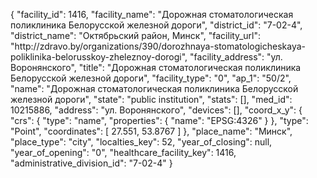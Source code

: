 {
    "facility_id": 1416,
    "facility_name": "Дорожная стоматологическая поликлиника Белорусской железной дороги",
    "district_id": "7-02-4",
    "district_name": "Октябрьский район, Минск",
    "facility_url": "http:\/\/zdravo.by\/organizations\/390\/dorozhnaya-stomatologicheskaya-poliklinika-belorusskoy-zheleznoy-dorogi",
    "facility_address": "ул. Воронянского",
    "title": "Дорожная стоматологическая поликлиника Белорусской железной дороги",
    "facility_type": "0",
    "ap_1": "50\/2",
    "name": "Дорожная стоматологическая поликлиника Белорусской железной дороги",
    "state": "public institution",
    "stats": [],
    "med_id": 10215886,
    "address": "ул. Воронянского",
    "devices": [],
    "coord_x_y": {
        "crs": {
            "type": "name",
            "properties": {
                "name": "EPSG:4326"
            }
        },
        "type": "Point",
        "coordinates": [
            27.551,
            53.8767
        ]
    },
    "place_name": "Минск",
    "place_type": "city",
    "localties_key": 52,
    "year_of_closing": null,
    "year_of_opening": "0",
    "healthcare_facility_key": 1416,
    "administrative_division_id": "7-02-4"
}